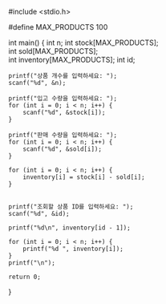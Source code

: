#include <stdio.h>

#define MAX_PRODUCTS 100

int main() {
    int n; 
    int stock[MAX_PRODUCTS];    
    int sold[MAX_PRODUCTS];     
    int inventory[MAX_PRODUCTS];
    int id;


    printf("상품 개수를 입력하세요: ");
    scanf("%d", &n);

    printf("입고 수량을 입력하세요: ");
    for (int i = 0; i < n; i++) {
        scanf("%d", &stock[i]);
    }

    printf("판매 수량을 입력하세요: ");
    for (int i = 0; i < n; i++) {
        scanf("%d", &sold[i]);
    }

    for (int i = 0; i < n; i++) {
        inventory[i] = stock[i] - sold[i];
    }

    
    printf("조회할 상품 ID를 입력하세요: ");
    scanf("%d", &id);

    printf("%d\n", inventory[id - 1]);

    for (int i = 0; i < n; i++) {
        printf("%d ", inventory[i]);
    }
    printf("\n");

    return 0;
}
